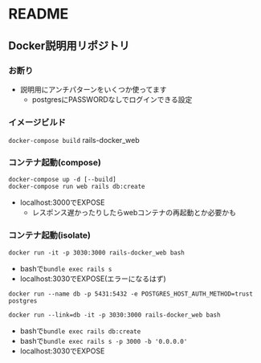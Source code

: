 # README
## Docker説明用リポジトリ

### お断り
- 説明用にアンチパターンをいくつか使ってます
  - postgresにPASSWORDなしでログインできる設定

### イメージビルド
`docker-compose build`
rails-docker_web

### コンテナ起動(compose)
`docker-compose up -d [--build]`  
`docker-compose run web rails db:create`
- localhost:3000でEXPOSE
  - レスポンス遅かったりしたらwebコンテナの再起動とか必要かも

### コンテナ起動(isolate)
`docker run -it -p 3030:3000 rails-docker_web bash`
- bashで`bundle exec rails s`
- localhost:3030でEXPOSE(エラーになるはず)

`docker run --name db -p 5431:5432 -e POSTGRES_HOST_AUTH_METHOD=trust postgres`

`docker run --link=db -it -p 3030:3000 rails-docker_web bash`
- bashで`bundle exec rails db:create`
- bashで`bundle exec rails s -p 3000 -b '0.0.0.0'`
- localhost:3030でEXPOSE
